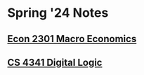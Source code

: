# Spring '24 Notes

## [Econ 2301 Macro Economics](./Spring-24/ECON-2301/ECON-2301-Home.md)

## [CS 4341 Digital Logic](./CS-4341/4341-Home.md)
